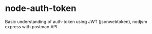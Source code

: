 # node-auth-token
Basic understanding of auth-token using JWT (jsonwebtoken), nodjsm express with postman API
